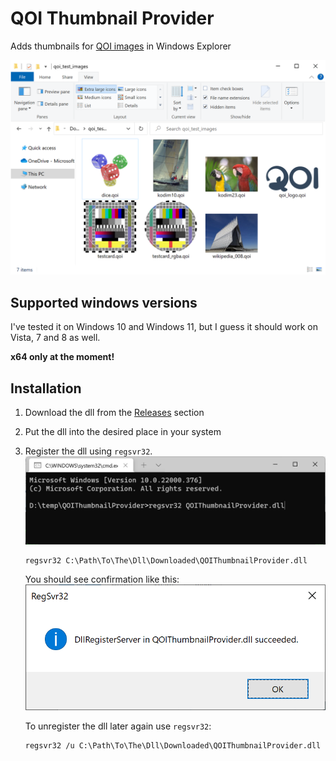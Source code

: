 # QOI Thumbnail Provider
Adds thumbnails for [QOI images](https://github.com/phoboslab/qoi) in Windows Explorer

![QOI images preview in Windows Explorer](./_images/thumbnails.png)

## Supported windows versions

I've tested it on Windows 10 and Windows 11, but I guess it should work on Vista, 7 and 8 as well.

**x64 only at the moment!**

## Installation

1. Download the dll from the [Releases][releases] section
2. Put the dll into the desired place in your system
3. Register the dll using `regsvr32`.
   ![registration command](./_images/reg_command.png)
   ```
   regsvr32 C:\Path\To\The\Dll\Downloaded\QOIThumbnailProvider.dll
   ```

   You should see confirmation like this:
   ![registration succeeded](./_images/reg_succeeded.png)

   To unregister the dll later again use `regsvr32`:
   ```
   regsvr32 /u C:\Path\To\The\Dll\Downloaded\QOIThumbnailProvider.dll
   ```

[releases]: https://github.com/iOrange/QOIThumbnailProvider/releases
